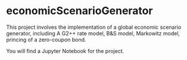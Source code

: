 # economicScenarioGenerator
This project involves the implementation of a global economic scenario generator, including A G2++ rate model, B&S model, Markowitz model, princing of a zero-coupon bond.

You will find a Jupyter Notebook for the project.
